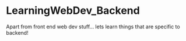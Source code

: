 # LearningWebDev_Backend
Apart from front end web dev stuff... lets learn things that are specific to backend!
